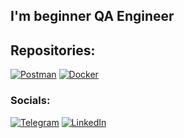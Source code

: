 ## I'm beginner QA Engineer 

## Repositories:
[![Postman](https://img.shields.io/badge/-Postman_collections_(click)-090909?style=for-the-badge&logo=postman&logoColor=FF6C37)](https://www.postman.com/navigation-engineer-23958700/workspace/postman-collection)
[![Docker](https://img.shields.io/badge/-Docker_(click)-090909?style=for-the-badge&logo=docker&logoColor=2496ED)](https://github.com/aleksey890/Docker)

### Socials:
[![Telegram](https://img.shields.io/badge/-Telegram-090909?style=for-the-badge&logo=telegram&logoColor=26A5E4)](https://t.me/alexey408)
[![LinkedIn](https://img.shields.io/badge/-LinkedIn-090909?style=for-the-badge&logo=linkedin&logoColor=0A66C2)](https://www.linkedin.com/in/alexey408/)